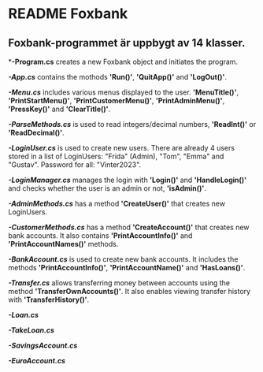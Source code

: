 # README **Foxbank**

## **Foxbank**-programmet är uppbygt av 14 klasser.


***-Program.cs** creates a new Foxbank object and initiates the program.

***-App.cs*** contains the mothods **'Run()'**, **'QuitApp()'** and **'LogOut()'**.

***-Menu.cs*** includes various menus displayed to the user. **'MenuTitle()'**, **'PrintStartMenu()'**, **'PrintCustomerMenu()'**, **'PrintAdminMenu()'**, **'PressKey()'** and **'ClearTitle()'**.

***-ParseMethods.cs*** is used to read integers/decimal numbers, **'ReadInt()'** or **'ReadDecimal()'**.

***-LoginUser.cs*** is used to create new users. There are already 4 users stored in a list of LoginUsers: "Frida" (Admin), "Tom", "Emma" and "Gustav". Password for all: "Vinter2023".

***-LoginManager.cs*** manages the login with **'Login()'** and **'HandleLogin()'** and checks whether the user is an admin or not, **'isAdmin()'**.

***-AdminMethods.cs*** has a method **'CreateUser()'** that creates new LoginUsers.

***-CustomerMethods.cs*** has a method **'CreateAccount()'** that creates new bank accounts. It also contains **'PrintAccountInfo()'** and **'PrintAccountNames()'** methods.

***-BankAccount.cs*** is used to create new bank accounts. It includes the methods **'PrintAccountInfo()'**, **'PrintAccountName()'** and **'HasLoans()'**.

***-Transfer.cs*** allows transferring money between accounts using the method **'TransferOwnAccounts()'**. It also enables viewing transfer history with **'TransferHistory()'**.

***-Loan.cs***

***-TakeLoan.cs***

***-SavingsAccount.cs***

***-EuroAccount.cs***

